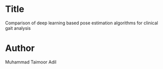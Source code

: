 # Title
Comparison of deep learning based pose estimation algorithms for clinical gait analysis

# Author
Muhammad Taimoor Adil
